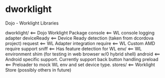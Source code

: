 dworklight
==========

Dojo - Worklight Libraries


dworklight/			<== Dojo Worklight Package
	console			<== WL console logging adapter
	deviceReady		<== Device Ready detection (taken from dcordova project)
	request			<== WL Adapter integration
	require			<== WL Custom AMD require support
	sniff			<== Has feature detection for WL
	env/			<== WL environment shim (for testing in web browser w/0 hybrid shell)
		android		<== Android specific support. Currently support back button handling
		preload		<== Preloader to mock WL env and set device type.
	stores/			<== Worklight Store (possibly others in future)


